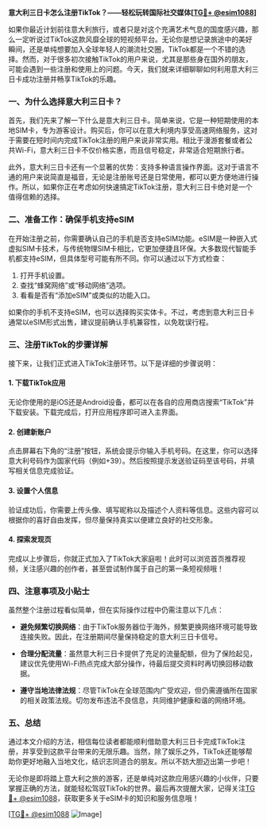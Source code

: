 **意大利三日卡怎么注册TikTok？——轻松玩转国际社交媒体[[TG💪+ @esim1088](https://t.me/s/esim1088)]**

如果你最近计划前往意大利旅行，或者只是对这个充满艺术气息的国度感兴趣，那么一定听说过TikTok这款风靡全球的短视频平台。无论你是想记录旅途中的美好瞬间，还是单纯想要加入全球年轻人的潮流社交圈，TikTok都是一个不错的选择。然而，对于很多初次接触TikTok的用户来说，尤其是那些身在国外的朋友，可能会遇到一些注册和使用上的问题。今天，我们就来详细聊聊如何利用意大利三日卡成功注册并畅享TikTok的乐趣。

### 一、为什么选择意大利三日卡？

首先，我们先来了解一下什么是意大利三日卡。简单来说，它是一种短期使用的本地SIM卡，专为游客设计。购买后，你可以在意大利境内享受高速网络服务，这对于需要在短时间内完成TikTok注册的用户来说非常实用。相比于漫游套餐或者公共Wi-Fi，意大利三日卡不仅价格实惠，而且信号稳定，非常适合短期旅行者。

此外，意大利三日卡还有一个显著的优势：支持多种语言操作界面。这对于语言不通的用户来说简直是福音，无论是注册账号还是日常使用，都可以更方便地进行操作。所以，如果你正在考虑如何快速搞定TikTok注册，意大利三日卡绝对是一个值得信赖的选择。

### 二、准备工作：确保手机支持eSIM

在开始注册之前，你需要确认自己的手机是否支持eSIM功能。eSIM是一种嵌入式虚拟SIM卡技术，与传统物理SIM卡相比，它更加便捷且环保。大多数现代智能手机都支持eSIM，但具体型号可能有所不同。你可以通过以下方式检查：

1. 打开手机设置。
2. 查找“蜂窝网络”或“移动网络”选项。
3. 看看是否有“添加eSIM”或类似的功能入口。

如果你的手机不支持eSIM，也可以选择购买实体卡。不过，考虑到意大利三日卡通常以eSIM形式出售，建议提前确认手机兼容性，以免耽误行程。

### 三、注册TikTok的步骤详解

接下来，让我们正式进入TikTok注册环节。以下是详细的步骤说明：

#### 1. 下载TikTok应用

无论你使用的是iOS还是Android设备，都可以在各自的应用商店搜索“TikTok”并下载安装。下载完成后，打开应用程序即可进入主界面。

#### 2. 创建新账户

点击屏幕右下角的“注册”按钮，系统会提示你输入手机号码。在这里，你可以选择意大利号码作为国家代码（例如+39）。然后按照提示发送验证码至该号码，并填写相关信息完成验证。

#### 3. 设置个人信息

验证成功后，你需要上传头像、填写昵称以及描述个人资料等信息。这些内容可以根据你的喜好自由发挥，但尽量保持真实以便建立良好的社交形象。

#### 4. 探索发现页

完成以上步骤后，你就正式加入了TikTok大家庭啦！此时可以浏览首页推荐视频，关注感兴趣的创作者，甚至尝试制作属于自己的第一条短视频哦！

### 四、注意事项及小贴士

虽然整个注册过程看似简单，但在实际操作过程中仍需注意以下几点：

- **避免频繁切换网络**：由于TikTok服务器位于海外，频繁更换网络环境可能导致连接失败。因此，在注册期间尽量保持稳定的意大利三日卡信号。
  
- **合理分配流量**：虽然意大利三日卡提供了充足的流量配额，但为了保险起见，建议优先使用Wi-Fi热点完成大部分操作，待最后提交资料时再切换回移动数据。

- **遵守当地法律法规**：尽管TikTok在全球范围内广受欢迎，但仍需遵循所在国家的相关政策法规。切勿发布违法不良信息，共同维护健康和谐的网络环境。

### 五、总结

通过本文介绍的方法，相信每位读者都能顺利借助意大利三日卡完成TikTok注册，并享受到这款平台带来的无限乐趣。当然，除了娱乐之外，TikTok还能够帮助你更好地融入当地文化，结识志同道合的朋友。所以不妨大胆迈出第一步吧！

无论你是即将踏上意大利之旅的游客，还是单纯对这款应用感兴趣的小伙伴，只要掌握正确的方法，就能轻松驾驭TikTok的世界。最后再次提醒大家，记得关注[TG💪+ @esim1088](https://t.me/s/esim1088)，获取更多关于eSIM卡的知识和服务信息哦！

[[TG💪+ @esim1088](https://t.me/s/esim1088) ![Image](https://i.postimg.cc/4NQfJmqS/Snipaste-2025-05-13-00-14-12.png)]